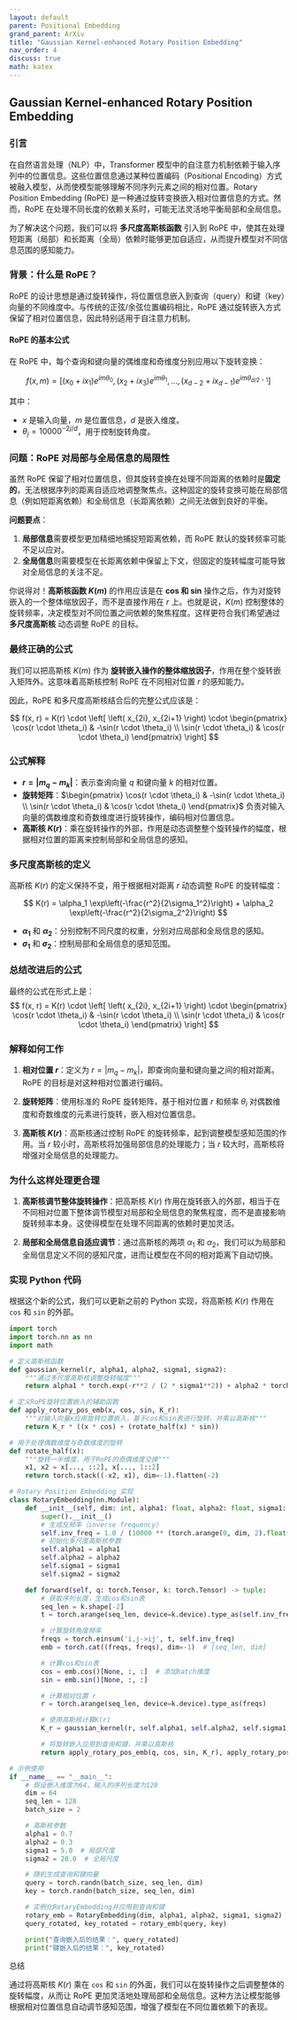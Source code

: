 ```yaml
---
layout: default
parent: Positional Embedding
grand_parent: ArXiv
title: "Gaussian Kernel-enhanced Rotary Position Embedding"
nav_order: 4
discuss: true
math: katex
---
```


## **Gaussian Kernel-enhanced Rotary Position Embedding**

### **引言**

在自然语言处理（NLP）中，Transformer 模型中的自注意力机制依赖于输入序列中的位置信息。这些位置信息通过某种位置编码（Positional Encoding）方式被融入模型，从而使模型能够理解不同序列元素之间的相对位置。Rotary Position Embedding (RoPE) 是一种通过旋转变换嵌入相对位置信息的方式。然而，RoPE 在处理不同长度的依赖关系时，可能无法灵活地平衡局部和全局信息。

为了解决这个问题，我们可以将 **多尺度高斯核函数** 引入到 RoPE 中，使其在处理短距离（局部）和长距离（全局）依赖时能够更加自适应，从而提升模型对不同信息范围的感知能力。

### **背景：什么是 RoPE？**

RoPE 的设计思想是通过旋转操作，将位置信息嵌入到查询（query）和键（key）向量的不同维度中。与传统的正弦/余弦位置编码相比，RoPE 通过旋转嵌入方式保留了相对位置信息，因此特别适用于自注意力机制。

#### **RoPE 的基本公式**

在 RoPE 中，每个查询和键向量的偶维度和奇维度分别应用以下旋转变换：

$$
f(x, m) = [(x_0 + ix_1) e^{im\theta_0}, (x_2 + ix_3) e^{im\theta_1}, \dots, (x_{d-2} + ix_{d-1}) e^{im\theta_{d/2-1}}]
$$

其中：
- $x$ 是输入向量，$m$ 是位置信息，$d$ 是嵌入维度。
- $\theta_j = 10000^{-2j/d}$，用于控制旋转角度。

### **问题：RoPE 对局部与全局信息的局限性**

虽然 RoPE 保留了相对位置信息，但其旋转变换在处理不同距离的依赖时是**固定的**，无法根据序列的距离自适应地调整聚焦点。这种固定的旋转变换可能在局部信息（例如短距离依赖）和全局信息（长距离依赖）之间无法做到良好的平衡。

**问题要点**：
1. **局部信息**需要模型更加精细地捕捉短距离依赖，而 RoPE 默认的旋转频率可能不足以应对。
2. **全局信息**则需要模型在长距离依赖中保留上下文，但固定的旋转幅度可能导致对全局信息的关注不足。

你说得对！**高斯核函数 $K(m)$** 的作用应该是在 **cos 和 sin** 操作之后，作为对旋转嵌入的一个整体缩放因子，而不是直接作用在 $r$ 上。也就是说，$K(m)$ 控制整体的旋转频率，决定模型对不同位置之间依赖的聚焦程度。这样更符合我们希望通过 **多尺度高斯核** 动态调整 RoPE 的目标。

### **最终正确的公式**

我们可以把高斯核 $K(m)$ 作为 **旋转嵌入操作的整体缩放因子**，作用在整个旋转嵌入矩阵外。这意味着高斯核控制 RoPE 在不同相对位置 $r$ 的感知能力。

因此，RoPE 和多尺度高斯核结合后的完整公式应该是：

$$
f(x, r) = K(r) \cdot \left[ \left( x_{2i}, x_{2i+1} \right) \cdot \begin{pmatrix} \cos(r \cdot \theta_i) & -\sin(r \cdot \theta_i) \\ \sin(r \cdot \theta_i) & \cos(r \cdot \theta_i) \end{pmatrix} \right]
$$

### **公式解释**

- **$r = |m_q - m_k|$**：表示查询向量 $q$ 和键向量 $k$ 的相对位置。
- **旋转矩阵**：$\begin{pmatrix} \cos(r \cdot \theta_i) & -\sin(r \cdot \theta_i) \\ \sin(r \cdot \theta_i) & \cos(r \cdot \theta_i) \end{pmatrix}$ 负责对输入向量的偶数维度和奇数维度进行旋转操作，编码相对位置信息。
- **高斯核 $K(r)$**：乘在旋转操作的外部，作用是动态调整整个旋转操作的幅度，根据相对位置的距离来控制局部和全局信息的感知。

### **多尺度高斯核的定义**

高斯核 $K(r)$ 的定义保持不变，用于根据相对距离 $r$ 动态调整 RoPE 的旋转幅度：

$$
K(r) = \alpha_1 \exp\left(-\frac{r^2}{2\sigma_1^2}\right) + \alpha_2 \exp\left(-\frac{r^2}{2\sigma_2^2}\right)
$$

- **$\alpha_1$** 和 **$\alpha_2$**：分别控制不同尺度的权重，分别对应局部和全局信息的感知。
- **$\sigma_1$** 和 **$\sigma_2$**：控制局部和全局信息的感知范围。

### **总结改进后的公式**

最终的公式在形式上是：
$$
f(x, r) = K(r) \cdot \left[ \left( x_{2i}, x_{2i+1} \right) \cdot \begin{pmatrix} \cos(r \cdot \theta_i) & -\sin(r \cdot \theta_i) \\ \sin(r \cdot \theta_i) & \cos(r \cdot \theta_i) \end{pmatrix} \right]
$$

### **解释如何工作**

1. **相对位置 $r$**：定义为 $r = |m_q - m_k|$，即查询向量和键向量之间的相对距离。RoPE 的目标是对这种相对位置进行编码。
   
2. **旋转矩阵**：使用标准的 RoPE 旋转矩阵，基于相对位置 $r$ 和频率 $\theta_i$ 对偶数维度和奇数维度的元素进行旋转，嵌入相对位置信息。

3. **高斯核 $K(r)$**：高斯核通过控制 RoPE 的旋转频率，起到调整模型感知范围的作用。当 $r$ 较小时，高斯核将加强局部信息的处理能力；当 $r$ 较大时，高斯核将增强对全局信息的处理能力。

### **为什么这样处理更合理**

1. **高斯核调节整体旋转操作**：把高斯核 $K(r)$ 作用在旋转嵌入的外部，相当于在不同相对位置下整体调节模型对局部和全局信息的聚焦程度，而不是直接影响旋转频率本身。这使得模型在处理不同距离的依赖时更加灵活。

2. **局部和全局信息自适应调节**：通过高斯核的两项 $\alpha_1$ 和 $\alpha_2$，我们可以为局部和全局信息定义不同的感知尺度，进而让模型在不同的相对距离下自动切换。

### **实现 Python 代码**

根据这个新的公式，我们可以更新之前的 Python 实现，将高斯核 $K(r)$ 作用在 `cos` 和 `sin` 的外部。

```python
import torch
import torch.nn as nn
import math

# 定义高斯核函数
def gaussian_kernel(r, alpha1, alpha2, sigma1, sigma2):
    """通过多尺度高斯核调整旋转幅度"""
    return alpha1 * torch.exp(-r**2 / (2 * sigma1**2)) + alpha2 * torch.exp(-r**2 / (2 * sigma2**2))

# 定义RoPE旋转位置嵌入的辅助函数
def apply_rotary_pos_emb(x, cos, sin, K_r):
    """对输入向量x应用旋转位置嵌入，基于cos和sin表进行旋转，并乘以高斯核"""
    return K_r * ((x * cos) + (rotate_half(x) * sin))

# 用于处理偶数维度与奇数维度的旋转
def rotate_half(x):
    """旋转一半维度，用于RoPE的奇偶维度交换"""
    x1, x2 = x[..., ::2], x[..., 1::2]
    return torch.stack((-x2, x1), dim=-1).flatten(-2)

# Rotary Position Embedding 实现
class RotaryEmbedding(nn.Module):
    def __init__(self, dim: int, alpha1: float, alpha2: float, sigma1: float, sigma2: float):
        super().__init__()
        # 生成反频率（inverse frequency）
        self.inv_freq = 1.0 / (10000 ** (torch.arange(0, dim, 2).float() / dim))
        # 初始化多尺度高斯核参数
        self.alpha1 = alpha1
        self.alpha2 = alpha2
        self.sigma1 = sigma1
        self.sigma2 = sigma2

    def forward(self, q: torch.Tensor, k: torch.Tensor) -> tuple:
        # 获取序列长度，生成cos和sin表
        seq_len = k.shape[-2]
        t = torch.arange(seq_len, device=k.device).type_as(self.inv_freq)

        # 计算旋转角度频率
        freqs = torch.einsum('i,j->ij', t, self.inv_freq)
        emb = torch.cat((freqs, freqs), dim=-1)  # [seq_len, dim]

        # 计算cos和sin表
        cos = emb.cos()[None, :, :]  # 添加batch维度
        sin = emb.sin()[None, :, :]

        # 计算相对位置 r
        r = torch.arange(seq_len, device=k.device).type_as(freqs)

        # 使用高斯核计算K(r)
        K_r = gaussian_kernel(r, self.alpha1, self.alpha2, self.sigma1, self.sigma2)

        # 将旋转嵌入应用到查询和键，并乘以高斯核
        return apply_rotary_pos_emb(q, cos, sin, K_r), apply_rotary_pos_emb(k, cos, sin, K_r)

# 示例使用
if __name__ == "__main__":
    # 假设嵌入维度为64，输入的序列长度为128
    dim = 64
    seq_len = 128
    batch_size = 2

    # 高斯核参数
    alpha1 = 0.7
    alpha2 = 0.3
    sigma1 = 5.0  # 局部尺度
    sigma2 = 20.0  # 全局尺度

    # 随机生成查询和键向量
    query = torch.randn(batch_size, seq_len, dim)
    key = torch.randn(batch_size, seq_len, dim)

    # 实例化RotaryEmbedding并应用到查询和键
    rotary_emb = RotaryEmbedding(dim, alpha1, alpha2, sigma1, sigma2)
    query_rotated, key_rotated = rotary_emb(query, key)

    print("查询嵌入后的结果：", query_rotated)
    print("键嵌入后的结果：", key_rotated)
```

总结

通过将高斯核 $K(r)$ 乘在 `cos` 和 `sin` 的外面，我们可以在旋转操作之后调整整体的旋转幅度，从而让 RoPE 更加灵活地处理局部和全局信息。这种方法让模型能够根据相对位置信息自动调节感知范围，增强了模型在不同位置依赖下的表现。